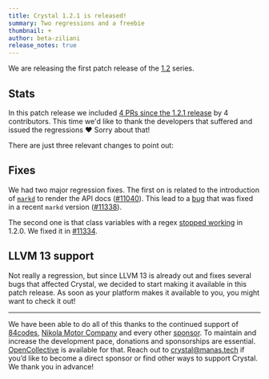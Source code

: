 ```yaml
---
title: Crystal 1.2.1 is released!
summary: Two regressions and a freebie
thumbnail: +
author: beta-ziliani
release_notes: true
---
```


We are releasing the first patch release of the [1.2](https://crystal-lang.org/2021/10/14/1.2.0-released.html) series. 

## Stats

In this patch release we included [4 PRs since the 1.2.1 release](https://github.com/crystal-lang/crystal/pulls?q=is%3Apr+milestone%3A1.2.1) by 4 contributors. This time we'd like to thank the developers that suffered and issued the regressions ❤️ Sorry about that!

There are just three relevant changes to point out:

## Fixes

We had two major regression fixes. The first on is related to the introduction of [`markd`](https://github.com/icyleaf/markd/) to render the API docs ([#11040](https://github.com/crystal-lang/crystal/pull/11040)). This lead to a [bug](https://github.com/crystal-lang/crystal/issues/11323) that was fixed in a recent `markd` version ([#11338](https://github.com/crystal-lang/crystal/pull/11338)).

The second one is that class variables with a regex [stopped working](https://github.com/crystal-lang/crystal/issues/11318) in 1.2.0. We fixed it in [#11334](https://github.com/crystal-lang/crystal/pull/11334).

## LLVM 13 support

Not really a regression, but since LLVM 13 is already out and fixes several bugs that affected Crystal, we decided to start making it available in this patch release. As soon as your platform makes it available to you, you might want to check it out!

---
We have been able to do all of this thanks to the continued support of [84codes](https://www.84codes.com/), [Nikola Motor Company](https://nikolamotor.com/) and every other [sponsor](/sponsors). To maintain and increase the development pace, donations and sponsorships are essential. [OpenCollective](https://opencollective.com/crystal-lang) is available for that. Reach out to [crystal@manas.tech](mailto:crystal@manas.tech) if you’d like to become a direct sponsor or find other ways to support Crystal. We thank you in advance!
